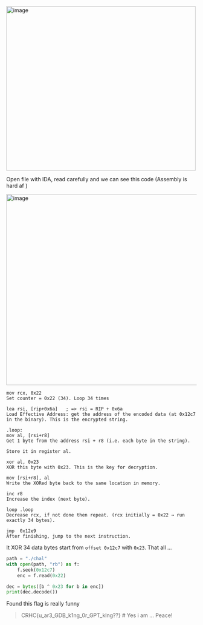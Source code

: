 <img width="501" height="434" alt="image" src="https://github.com/user-attachments/assets/ce41af6c-840d-49f1-b2f9-e09d758adf20" />  

Open file with IDA, read carefully and we can see this code (Assembly is hard af )   

<img width="927" height="504" alt="image" src="https://github.com/user-attachments/assets/90b5ae8d-21e9-4e97-8c3e-34fc9a6ad7f6" />  

```assembly
mov rcx, 0x22
Set counter = 0x22 (34). Loop 34 times

lea rsi, [rip+0x6a]   ; => rsi = RIP + 0x6a
Load Effective Address: get the address of the encoded data (at 0x12c7 in the binary). This is the encrypted string.

.loop:
mov al, [rsi+r8]
Get 1 byte from the address rsi + r8 (i.e. each byte in the string).

Store it in register al.

xor al, 0x23
XOR this byte with 0x23. This is the key for decryption.

mov [rsi+r8], al
Write the XORed byte back to the same location in memory.

inc r8
Increase the index (next byte).

loop .loop
Decrease rcx, if not done then repeat. (rcx initially = 0x22 → run exactly 34 bytes).

jmp  0x12e9
After finishing, jump to the next instruction.
```
It XOR 34 data bytes start from `offset 0x12c7` with `0x23`. That all ... 

```python
path = "./chal"
with open(path, "rb") as f:
    f.seek(0x12c7)
    enc = f.read(0x22)

dec = bytes([b ^ 0x23 for b in enc])
print(dec.decode())
```
Found this flag is really funny 
> CRHC{u_ar3_GDB_k1ng_0r_GPT_klng??} # Yes i am ...
Peace!



